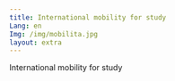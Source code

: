 ```yaml
---
title: International mobility for study
Lang: en
Img: /img/mobilita.jpg
layout: extra
---
```

International mobility for study
